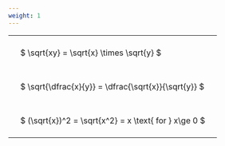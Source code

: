 ```yaml
---
weight: 1
---
```


<style type="text/css">
#T_fec9a th.col_heading {
  text-align: left;
  font-size: 1em;
}
#T_fec9a td {
  text-align: left;
  font-size: 1em;
  padding: 1.5em;
}
</style>
<table id="T_fec9a">
  <thead>
  </thead>
  <tbody>
    <tr>
      <td id="T_fec9a_row0_col0" class="data row0 col0" >$ \sqrt{xy} = \sqrt{x} \times \sqrt{y} $</td>
    </tr>
    <tr>
      <td id="T_fec9a_row1_col0" class="data row1 col0" >$ \sqrt{\dfrac{x}{y}} = \dfrac{\sqrt{x}}{\sqrt{y}} $</td>
    </tr>
    <tr>
      <td id="T_fec9a_row2_col0" class="data row2 col0" >$ (\sqrt{x})^2 = \sqrt{x^2} = x \text{ for } x\ge 0 $</td>
    </tr>
  </tbody>
</table>
